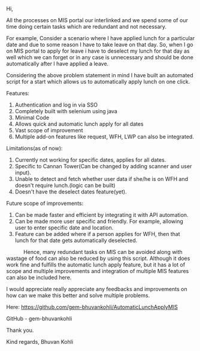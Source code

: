 Hi,

All the processes on MIS portal our interlinked and we spend some of our time doing certain tasks
which are redundant and not necessary. 

For example,
Consider a scenario where I have applied lunch for a particular date and due to some reason
I have to take leave on that day. So, when I go on MIS portal to apply for leave i have to deselect
my lunch for that day as well which we can forget or in any case is unnecessary and should be 
done automatically after I have applied a leave.

Considering the above problem statement in mind I have built an automated script for a start
which allows us to automatically apply lunch on one click.

Features:
1. Authentication and log in via SSO
2. Completely built with selenium using java
3. Minimal Code
4. Allows quick and automatic lunch apply for all dates
5. Vast scope of improvement
6. Multiple add-on features like request, WFH, LWP can also be integrated.
   
Limitations(as of now):
1. Currently not working for specific dates, applies for all dates.
2. Specific to Cannan Tower(Can be changed by adding scanner and user input).
3. Unable to detect and fetch whether user data if she/he is on WFH and doesn't require lunch.(logic can be built)
4. Doesn't have the deselect dates feature(yet).

Future scope of improvements: 
1. Can be made faster and efficient by integrating it with API automation.
2. Can be made more user specific and friendly. For example, allowing user to enter specific date and location.
3. Feature can be added where if a person applies for WFH, then that lunch for that date gets automatically deselected.             

      
Hence, many redundant tasks on MIS can be avoided along with wastage of food can also be reduced
by using this script. Although it does work fine and fulfills the automatic lunch apply feature, but it has
a lot of scope and multiple improvements and integration of multiple MIS features can also be included 
here.

I would appreciate really appreciate any feedbacks and improvements on how can we make this better
and solve multiple problems.

Here: https://github.com/gem-bhuvankohli/AutomaticLunchApplyMIS

GitHub - gem-bhuvankohli

Thank you.

Kind regards,
Bhuvan Kohli


